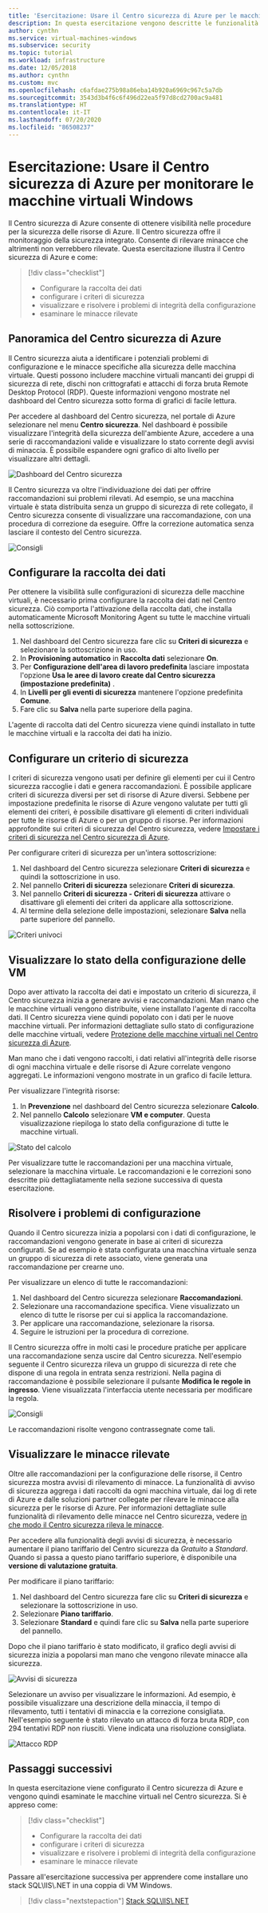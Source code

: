 ```yaml
---
title: 'Esercitazione: Usare il Centro sicurezza di Azure per le macchine virtuali Windows in Azure'
description: In questa esercitazione vengono descritte le funzionalità del Centro sicurezza di Azure che assicurano la protezione e la sicurezza delle macchine virtuali Windows in Azure.
author: cynthn
ms.service: virtual-machines-windows
ms.subservice: security
ms.topic: tutorial
ms.workload: infrastructure
ms.date: 12/05/2018
ms.author: cynthn
ms.custom: mvc
ms.openlocfilehash: c6afdae275b98a86eba14b920a6969c967c5a7db
ms.sourcegitcommit: 3543d3b4f6c6f496d22ea5f97d8cd2700ac9a481
ms.translationtype: HT
ms.contentlocale: it-IT
ms.lasthandoff: 07/20/2020
ms.locfileid: "86508237"
---
```

# <a name="tutorial-use-azure-security-center-to-monitor-windows-virtual-machines"></a>Esercitazione: Usare il Centro sicurezza di Azure per monitorare le macchine virtuali Windows

Il Centro sicurezza di Azure consente di ottenere visibilità nelle procedure per la sicurezza delle risorse di Azure. Il Centro sicurezza offre il monitoraggio della sicurezza integrato. Consente di rilevare minacce che altrimenti non verrebbero rilevate. Questa esercitazione illustra il Centro sicurezza di Azure e come:

> [!div class="checklist"]
> * Configurare la raccolta dei dati
> * configurare i criteri di sicurezza
> * visualizzare e risolvere i problemi di integrità della configurazione
> * esaminare le minacce rilevate

## <a name="security-center-overview"></a>Panoramica del Centro sicurezza di Azure

Il Centro sicurezza aiuta a identificare i potenziali problemi di configurazione e le minacce specifiche alla sicurezza delle macchina virtuale. Questi possono includere macchine virtuali mancanti dei gruppi di sicurezza di rete, dischi non crittografati e attacchi di forza bruta Remote Desktop Protocol (RDP). Queste informazioni vengono mostrate nel dashboard del Centro sicurezza sotto forma di grafici di facile lettura.

Per accedere al dashboard del Centro sicurezza, nel portale di Azure selezionare nel menu **Centro sicurezza**. Nel dashboard è possibile visualizzare l'integrità della sicurezza dell'ambiente Azure, accedere a una serie di raccomandazioni valide e visualizzare lo stato corrente degli avvisi di minaccia. È possibile espandere ogni grafico di alto livello per visualizzare altri dettagli.

![Dashboard del Centro sicurezza](./media/tutorial-azure-security/asc-dash.png)

Il Centro sicurezza va oltre l'individuazione dei dati per offrire raccomandazioni sui problemi rilevati. Ad esempio, se una macchina virtuale è stata distribuita senza un gruppo di sicurezza di rete collegato, il Centro sicurezza consente di visualizzare una raccomandazione, con una procedura di correzione da eseguire. Offre la correzione automatica senza lasciare il contesto del Centro sicurezza.  

![Consigli](./media/tutorial-azure-security/recommendations.png)

## <a name="set-up-data-collection"></a>Configurare la raccolta dei dati

Per ottenere la visibilità sulle configurazioni di sicurezza delle macchine virtuali, è necessario prima configurare la raccolta dei dati nel Centro sicurezza. Ciò comporta l'attivazione della raccolta dati, che installa automaticamente Microsoft Monitoring Agent su tutte le macchine virtuali nella sottoscrizione.

1. Nel dashboard del Centro sicurezza fare clic su **Criteri di sicurezza** e selezionare la sottoscrizione in uso. 
2. In **Provisioning automatico** in **Raccolta dati** selezionare **On**.
3. Per **Configurazione dell'area di lavoro predefinita** lasciare impostata l'opzione **Usa le aree di lavoro create dal Centro sicurezza (impostazione predefinita)** .
4. In **Livelli per gli eventi di sicurezza** mantenere l'opzione predefinita **Comune**.
4. Fare clic su **Salva** nella parte superiore della pagina. 

L'agente di raccolta dati del Centro sicurezza viene quindi installato in tutte le macchine virtuali e la raccolta dei dati ha inizio. 

## <a name="set-up-a-security-policy"></a>Configurare un criterio di sicurezza

I criteri di sicurezza vengono usati per definire gli elementi per cui il Centro sicurezza raccoglie i dati e genera raccomandazioni. È possibile applicare criteri di sicurezza diversi per set di risorse di Azure diversi. Sebbene per impostazione predefinita le risorse di Azure vengono valutate per tutti gli elementi dei criteri, è possibile disattivare gli elementi di criteri individuali per tutte le risorse di Azure o per un gruppo di risorse. Per informazioni approfondite sui criteri di sicurezza del Centro sicurezza, vedere [Impostare i criteri di sicurezza nel Centro sicurezza di Azure](../../security-center/tutorial-security-policy.md). 

Per configurare criteri di sicurezza per un'intera sottoscrizione:

1. Nel dashboard del Centro sicurezza selezionare **Criteri di sicurezza** e quindi la sottoscrizione in uso.
2. Nel pannello **Criteri di sicurezza** selezionare **Criteri di sicurezza**. 
3. Nel pannello **Criteri di sicurezza - Criteri di sicurezza** attivare o disattivare gli elementi dei criteri da applicare alla sottoscrizione.
4. Al termine della selezione delle impostazioni, selezionare **Salva** nella parte superiore del pannello. 


![Criteri univoci](./media/tutorial-azure-security/unique-policy.png)

## <a name="view-vm-configuration-health"></a>Visualizzare lo stato della configurazione delle VM

Dopo aver attivato la raccolta dei dati e impostato un criterio di sicurezza, il Centro sicurezza inizia a generare avvisi e raccomandazioni. Man mano che le macchine virtuali vengono distribuite, viene installato l'agente di raccolta dati. Il Centro sicurezza viene quindi popolato con i dati per le nuove macchine virtuali. Per informazioni dettagliate sullo stato di configurazione delle macchine virtuali, vedere [Protezione delle macchine virtuali nel Centro sicurezza di Azure](../../security-center/security-center-virtual-machine-protection.md). 

Man mano che i dati vengono raccolti, i dati relativi all'integrità delle risorse di ogni macchina virtuale e delle risorse di Azure correlate vengono aggregati. Le informazioni vengono mostrate in un grafico di facile lettura. 

Per visualizzare l'integrità risorse:

1.  In **Prevenzione** nel dashboard del Centro sicurezza selezionare **Calcolo**. 
2.  Nel pannello **Calcolo** selezionare **VM e computer**. Questa visualizzazione riepiloga lo stato della configurazione di tutte le macchine virtuali.

![Stato del calcolo](./media/tutorial-azure-security/compute-health.png)

Per visualizzare tutte le raccomandazioni per una macchina virtuale, selezionare la macchina virtuale. Le raccomandazioni e le correzioni sono descritte più dettagliatamente nella sezione successiva di questa esercitazione.

## <a name="remediate-configuration-issues"></a>Risolvere i problemi di configurazione

Quando il Centro sicurezza inizia a popolarsi con i dati di configurazione, le raccomandazioni vengono generate in base ai criteri di sicurezza configurati. Se ad esempio è stata configurata una macchina virtuale senza un gruppo di sicurezza di rete associato, viene generata una raccomandazione per crearne uno. 

Per visualizzare un elenco di tutte le raccomandazioni: 

1. Nel dashboard del Centro sicurezza selezionare **Raccomandazioni**.
2. Selezionare una raccomandazione specifica. Viene visualizzato un elenco di tutte le risorse per cui si applica la raccomandazione.
3. Per applicare una raccomandazione, selezionare la risorsa. 
4. Seguire le istruzioni per la procedura di correzione. 

Il Centro sicurezza offre in molti casi le procedure pratiche per applicare una raccomandazione senza uscire dal Centro sicurezza. Nell'esempio seguente il Centro sicurezza rileva un gruppo di sicurezza di rete che dispone di una regola in entrata senza restrizioni. Nella pagina di raccomandazione è possibile selezionare il pulsante **Modifica le regole in ingresso**. Viene visualizzata l'interfaccia utente necessaria per modificare la regola. 

![Consigli](./media/tutorial-azure-security/remediation.png)

Le raccomandazioni risolte vengono contrassegnate come tali. 

## <a name="view-detected-threats"></a>Visualizzare le minacce rilevate

Oltre alle raccomandazioni per la configurazione delle risorse, il Centro sicurezza mostra avvisi di rilevamento di minacce. La funzionalità di avviso di sicurezza aggrega i dati raccolti da ogni macchina virtuale, dai log di rete di Azure e dalle soluzioni partner collegate per rilevare le minacce alla sicurezza per le risorse di Azure. Per informazioni dettagliate sulle funzionalità di rilevamento delle minacce nel Centro sicurezza, vedere [in che modo il Centro sicurezza rileva le minacce](../../security-center/security-center-alerts-overview.md#detect-threats).

Per accedere alla funzionalità degli avvisi di sicurezza, è necessario aumentare il piano tariffario del Centro sicurezza da *Gratuito* a *Standard*. Quando si passa a questo piano tariffario superiore, è disponibile una **versione di valutazione gratuita**. 

Per modificare il piano tariffario:  

1. Nel dashboard del Centro sicurezza fare clic su **Criteri di sicurezza** e selezionare la sottoscrizione in uso.
2. Selezionare **Piano tariffario**.
3. Selezionare **Standard** e quindi fare clic su **Salva** nella parte superiore del pannello.


Dopo che il piano tariffario è stato modificato, il grafico degli avvisi di sicurezza inizia a popolarsi man mano che vengono rilevate minacce alla sicurezza.

![Avvisi di sicurezza](./media/tutorial-azure-security/security-alerts.png)

Selezionare un avviso per visualizzare le informazioni. Ad esempio, è possibile visualizzare una descrizione della minaccia, il tempo di rilevamento, tutti i tentativi di minaccia e la correzione consigliata. Nell'esempio seguente è stato rilevato un attacco di forza bruta RDP, con 294 tentativi RDP non riusciti. Viene indicata una risoluzione consigliata.

![Attacco RDP](./media/tutorial-azure-security/rdp-attack.png)

## <a name="next-steps"></a>Passaggi successivi
In questa esercitazione viene configurato il Centro sicurezza di Azure e vengono quindi esaminate le macchine virtuali nel Centro sicurezza. Si è appreso come:

> [!div class="checklist"]
> * Configurare la raccolta dei dati
> * configurare i criteri di sicurezza
> * visualizzare e risolvere i problemi di integrità della configurazione
> * esaminare le minacce rilevate

Passare all'esercitazione successiva per apprendere come installare uno stack SQL&#92;IIS&#92;.NET in una coppia di VM Windows.

> [!div class="nextstepaction"]
> [Stack SQL&#92;IIS&#92;.NET](tutorial-iis-sql.md)
